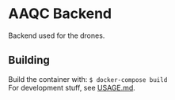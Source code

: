 # AAQC Backend
Backend used for the drones.

## Building
Build the container with: `$ docker-compose build`<br>
For development stuff, see [USAGE.md](USAGE.md).
